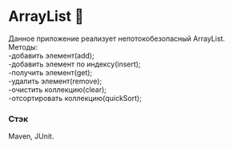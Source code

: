 # ArrayList 📝
Данное приложение реализует непотокобезопасный ArrayList.      
Методы:        
-добавить элемент(add);      
-добавить элемент по индексу(insert);              
-получить элемент(get);      
-удалить элемент(remove);     
-очистить коллекцию(clear);      
-отсортировать коллекцию(quickSort);      
### Стэк    
Maven, JUnit.
